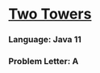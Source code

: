 # [Two Towers](https://codeforces.com/contest/1795/problem/A)

### Language: Java 11

### Problem Letter: A
